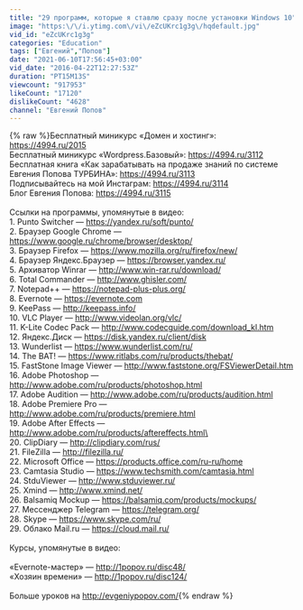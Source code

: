 ```yaml
---
title: "29 программ, которые я ставлю сразу после установки Windows 10"
image: "https:\/\/i.ytimg.com\/vi\/eZcUKrc1g3g\/hqdefault.jpg"
vid_id: "eZcUKrc1g3g"
categories: "Education"
tags: ["Евгений","Попов"]
date: "2021-06-10T17:56:45+03:00"
vid_date: "2016-04-22T12:27:53Z"
duration: "PT15M13S"
viewcount: "917953"
likeCount: "17120"
dislikeCount: "4628"
channel: "Евгений Попов"
---
```

{% raw %}Бесплатный миникурс «Домен и хостинг»: <a rel="nofollow" target="blank" href="https://4994.ru/2015">https://4994.ru/2015</a><br />Бесплатный миникурс «Wordpress.Базовый»: <a rel="nofollow" target="blank" href="https://4994.ru/3112">https://4994.ru/3112</a><br />Бесплатная книга «Как зарабатывать на продаже знаний по системе Евгения Попова ТУРБИНА»: <a rel="nofollow" target="blank" href="https://4994.ru/3113">https://4994.ru/3113</a><br />Подписывайтесь на мой Инстаграм: <a rel="nofollow" target="blank" href="https://4994.ru/3114">https://4994.ru/3114</a><br />Блог Евгения Попова: <a rel="nofollow" target="blank" href="https://4994.ru/3115">https://4994.ru/3115</a><br /><br />Ссылки на программы, упомянутые в видео:<br />1. Punto Switcher — <a rel="nofollow" target="blank" href="https://yandex.ru/soft/punto/">https://yandex.ru/soft/punto/</a><br />2. Браузер Google Chrome — <a rel="nofollow" target="blank" href="https://www.google.ru/chrome/browser/desktop/">https://www.google.ru/chrome/browser/desktop/</a><br />3. Браузер Firefox — <a rel="nofollow" target="blank" href="https://www.mozilla.org/ru/firefox/new/">https://www.mozilla.org/ru/firefox/new/</a><br />4. Браузер Яндекс.Браузер — <a rel="nofollow" target="blank" href="https://browser.yandex.ru/">https://browser.yandex.ru/</a><br />5. Архиватор Winrar — <a rel="nofollow" target="blank" href="http://www.win-rar.ru/download/">http://www.win-rar.ru/download/</a><br />6. Total Commander — <a rel="nofollow" target="blank" href="http://www.ghisler.com/">http://www.ghisler.com/</a><br />7. Notepad++ — <a rel="nofollow" target="blank" href="https://notepad-plus-plus.org/">https://notepad-plus-plus.org/</a><br />8. Evernote — <a rel="nofollow" target="blank" href="https://evernote.com">https://evernote.com</a><br />9. KeePass — <a rel="nofollow" target="blank" href="http://keepass.info/">http://keepass.info/</a><br />10. VLC Player — <a rel="nofollow" target="blank" href="http://www.videolan.org/vlc/">http://www.videolan.org/vlc/</a><br />11. K-Lite Codec Pack — <a rel="nofollow" target="blank" href="http://www.codecguide.com/download_kl.htm">http://www.codecguide.com/download_kl.htm</a><br />12. Яндекс.Диск — <a rel="nofollow" target="blank" href="https://disk.yandex.ru/client/disk">https://disk.yandex.ru/client/disk</a><br />13. Wunderlist — <a rel="nofollow" target="blank" href="https://www.wunderlist.com/ru/">https://www.wunderlist.com/ru/</a><br />14. The BAT! — <a rel="nofollow" target="blank" href="https://www.ritlabs.com/ru/products/thebat/">https://www.ritlabs.com/ru/products/thebat/</a><br />15. FastStone Image Viewer — <a rel="nofollow" target="blank" href="http://www.faststone.org/FSViewerDetail.htm">http://www.faststone.org/FSViewerDetail.htm</a><br />16. Adobe Photoshop — <a rel="nofollow" target="blank" href="http://www.adobe.com/ru/products/photoshop.html">http://www.adobe.com/ru/products/photoshop.html</a><br />17. Adobe Audition — <a rel="nofollow" target="blank" href="http://www.adobe.com/ru/products/audition.html">http://www.adobe.com/ru/products/audition.html</a><br />18. Adobe Premiere Pro — <a rel="nofollow" target="blank" href="http://www.adobe.com/ru/products/premiere.html">http://www.adobe.com/ru/products/premiere.html</a><br />19. Adobe After Effects — <a rel="nofollow" target="blank" href="http://www.adobe.com/ru/products/aftereffects.html\">http://www.adobe.com/ru/products/aftereffects.html\</a><br />20. ClipDiary — <a rel="nofollow" target="blank" href="http://clipdiary.com/rus/">http://clipdiary.com/rus/</a><br />21. FileZilla — <a rel="nofollow" target="blank" href="http://filezilla.ru/">http://filezilla.ru/</a><br />22. Microsoft Office — <a rel="nofollow" target="blank" href="https://products.office.com/ru-ru/home">https://products.office.com/ru-ru/home</a><br />23. Camtasia Studio — <a rel="nofollow" target="blank" href="https://www.techsmith.com/camtasia.html">https://www.techsmith.com/camtasia.html</a><br />24. StduViewer — <a rel="nofollow" target="blank" href="http://www.stduviewer.ru/">http://www.stduviewer.ru/</a><br />25. Xmind — <a rel="nofollow" target="blank" href="http://www.xmind.net/">http://www.xmind.net/</a><br />26. Balsamiq Mockup — <a rel="nofollow" target="blank" href="https://balsamiq.com/products/mockups/">https://balsamiq.com/products/mockups/</a><br />27. Мессенджер Telegram — <a rel="nofollow" target="blank" href="https://telegram.org/">https://telegram.org/</a><br />28. Skype — <a rel="nofollow" target="blank" href="https://www.skype.com/ru/">https://www.skype.com/ru/</a><br />29. Облако Mail.ru — <a rel="nofollow" target="blank" href="https://cloud.mail.ru/">https://cloud.mail.ru/</a><br /><br />Курсы, упомянутые в видео:<br /><br />«Evernote-мастер» — <a rel="nofollow" target="blank" href="http://1popov.ru/disc48/">http://1popov.ru/disc48/</a><br />«Хозяин времени» — <a rel="nofollow" target="blank" href="http://1popov.ru/disc124/">http://1popov.ru/disc124/</a><br /><br />Больше уроков на <a rel="nofollow" target="blank" href="http://evgeniypopov.com/">http://evgeniypopov.com/</a>{% endraw %}
